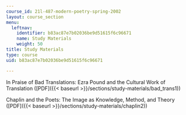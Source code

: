 ```yaml
---
course_id: 21l-487-modern-poetry-spring-2002
layout: course_section
menu:
  leftnav:
    identifier: b83ac87e7b02036be9d51615f6c96671
    name: Study Materials
    weight: 50
title: Study Materials
type: course
uid: b83ac87e7b02036be9d51615f6c96671

---
```


In Praise of Bad Translations: Ezra Pound and the Cultural Work of Translation ([PDF]({{< baseurl >}}/sections/study-materials/bad_trans1))

Chaplin and the Poets: The Image as Knowledge, Method, and Theory ([PDF]({{< baseurl >}}/sections/study-materials/chaplin2))